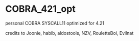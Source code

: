 # COBRA_421_opt
personal COBRA SYSCALL11 optimized for 4.21

credits to Joonie, habib, aldostools, NZV, RouletteBoi, Evilnat
